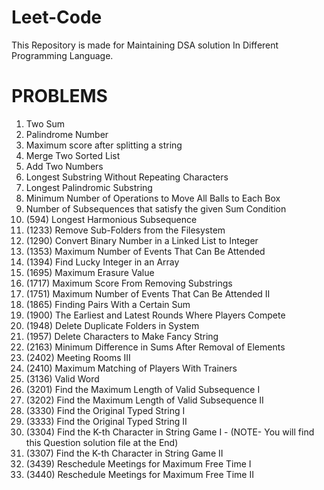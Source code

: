 # Leet-Code
This Repository is made for Maintaining DSA solution In Different Programming Language.

# PROBLEMS
1. Two Sum
2. Palindrome Number
3. Maximum score after splitting a string
4. Merge Two Sorted List
5. Add Two Numbers
6. Longest Substring Without Repeating Characters
7. Longest Palindromic Substring
8. Minimum Number of Operations to Move All Balls to Each Box
9. Number of Subsequences that satisfy the given Sum Condition
10. (594) Longest Harmonious Subsequence
11. (1233) Remove Sub-Folders from the Filesystem
12. (1290) Convert Binary Number in a Linked List to Integer
13. (1353) Maximum Number of Events That Can Be Attended
14. (1394) Find Lucky Integer in an Array
15. (1695) Maximum Erasure Value
16. (1717) Maximum Score From Removing Substrings
17. (1751) Maximum Number of Events That Can Be Attended II
18. (1865) Finding Pairs With a Certain Sum
19. (1900) The Earliest and Latest Rounds Where Players Compete
20. (1948) Delete Duplicate Folders in System
21. (1957) Delete Characters to Make Fancy String
22. (2163) Minimum Difference in Sums After Removal of Elements
23. (2402) Meeting Rooms III
24. (2410) Maximum Matching of Players With Trainers
25. (3136) Valid Word
26. (3201) Find the Maximum Length of Valid Subsequence I
27. (3202) Find the Maximum Length of Valid Subsequence II
28. (3330) Find the Original Typed String I
29. (3333) Find the Original Typed String II
30. (3304) Find the K-th Character in String Game I - (NOTE- You will find this Question solution file at the End)
31. (3307) Find the K-th Character in String Game II
32. (3439) Reschedule Meetings for Maximum Free Time I
33. (3440) Reschedule Meetings for Maximum Free Time II


